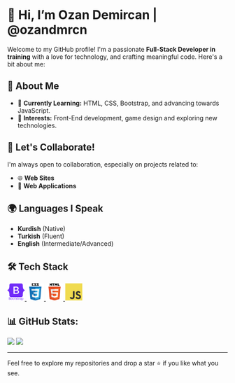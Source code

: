 # 👋 Hi, I’m Ozan Demircan | @ozandmrcn  

Welcome to my GitHub profile! I'm a passionate **Full-Stack Developer in training** with a love for technology, and crafting meaningful code. Here's a bit about me:  

## 🚀 About Me   
- 🌱 **Currently Learning:** HTML, CSS, Bootstrap, and advancing towards JavaScript.  
- 👀 **Interests:** Front-End development, game design and exploring new technologies.    

## 💬 Let's Collaborate!  
I'm always open to collaboration, especially on projects related to:  
- 🌐 **Web Sites**
- 📱 **Web Applications**   

## 🌍 Languages I Speak  
- **Kurdish** (Native)  
- **Turkish** (Fluent)  
- **English** (Intermediate/Advanced)  

## 🛠️ Tech Stack  
<p align="left"> <a href="https://getbootstrap.com" target="_blank" rel="noreferrer"> <img src="https://raw.githubusercontent.com/devicons/devicon/master/icons/bootstrap/bootstrap-plain-wordmark.svg" alt="bootstrap" width="40" height="40"/> </a> <a href="https://www.w3schools.com/css/" target="_blank" rel="noreferrer"> <img src="https://raw.githubusercontent.com/devicons/devicon/master/icons/css3/css3-original-wordmark.svg" alt="css3" width="40" height="40"/> </a> <a href="https://www.w3.org/html/" target="_blank" rel="noreferrer"> <img src="https://raw.githubusercontent.com/devicons/devicon/master/icons/html5/html5-original-wordmark.svg" alt="html5" width="40" height="40"/> </a> <a href="https://developer.mozilla.org/en-US/docs/Web/JavaScript" target="_blank" rel="noreferrer"> <img src="https://raw.githubusercontent.com/devicons/devicon/master/icons/javascript/javascript-original.svg" alt="javascript" width="40" height="40"/> </a> </p>

## 📊 GitHub Stats:
![](https://github-readme-stats.vercel.app/api?username=ozandmrcn&theme=dark&hide_border=false&include_all_commits=false&count_private=false)
![](https://github-readme-stats.vercel.app/api/top-langs/?username=ozandmrcn&theme=dark&hide_border=false&include_all_commits=false&count_private=false&layout=compact)

---

Feel free to explore my repositories and drop a star ⭐ if you like what you see.
